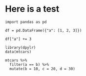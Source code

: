 # Here is a test

```python?example=something
import pandas as pd

df = pd.DataFrame({"a": [1, 2, 3]})

df["a"] += 3
```

```r?something
library(dpylr)
data(mtcars)

mtcars %>%
  filter(a == b) %>%
  mutate(b = 10, c = 20, d = 30)
```
